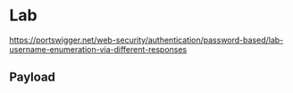 # Lab

https://portswigger.net/web-security/authentication/password-based/lab-username-enumeration-via-different-responses

## Payload
